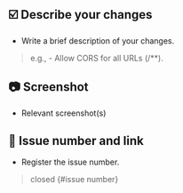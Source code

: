 ## ☑️ Describe your changes
- Write a brief description of your changes.
> e.g., - Allow CORS for all URLs (/**).

## 📷 Screenshot
- Relevant screenshot(s)

## 🔗 Issue number and link
- Register the issue number.
> closed {#issue number}